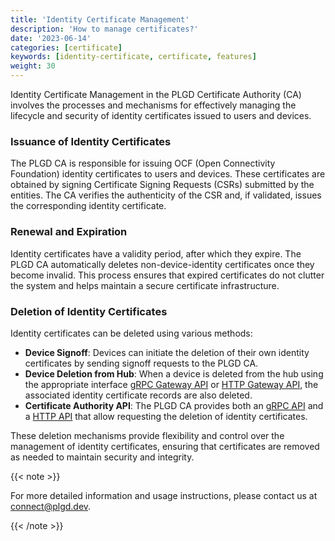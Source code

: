 ```yaml
---
title: 'Identity Certificate Management'
description: 'How to manage certificates?'
date: '2023-06-14'
categories: [certificate]
keywords: [identity-certificate, certificate, features]
weight: 30
---
```


Identity Certificate Management in the PLGD Certificate Authority (CA) involves the processes and mechanisms for effectively managing the lifecycle and security of identity certificates issued to users and devices.

### Issuance of Identity Certificates

The PLGD CA is responsible for issuing OCF (Open Connectivity Foundation) identity certificates to users and devices. These certificates are obtained by signing Certificate Signing Requests (CSRs) submitted by the entities. The CA verifies the authenticity of the CSR and, if validated, issues the corresponding identity certificate.

### Renewal and Expiration

Identity certificates have a validity period, after which they expire. The PLGD CA automatically deletes non-device-identity certificates once they become invalid. This process ensures that expired certificates do not clutter the system and helps maintain a secure certificate infrastructure.

### Deletion of Identity Certificates

Identity certificates can be deleted using various methods:

- **Device Signoff**: Devices can initiate the deletion of their own identity certificates by sending signoff requests to the PLGD CA.
- **Device Deletion from Hub**: When a device is deleted from the hub using the appropriate interface [gRPC Gateway API](/docs/features/control-plane/grpc-api) or [HTTP Gateway API](/docs/features/control-plane/http-api), the associated identity certificate records are also deleted.
- **Certificate Authority API**: The PLGD CA provides both an [gRPC API](/docs/services/certificate-authority/grpc-api) and a [HTTP API](/docs/services/certificate-authority/http-api)  that allow requesting the deletion of identity certificates.

These deletion mechanisms provide flexibility and control over the management of identity certificates, ensuring that certificates are removed as needed to maintain security and integrity.

{{< note >}}

For more detailed information and usage instructions, please contact us at [connect@plgd.dev](mailto:connect@plgd.dev).

{{< /note >}}
